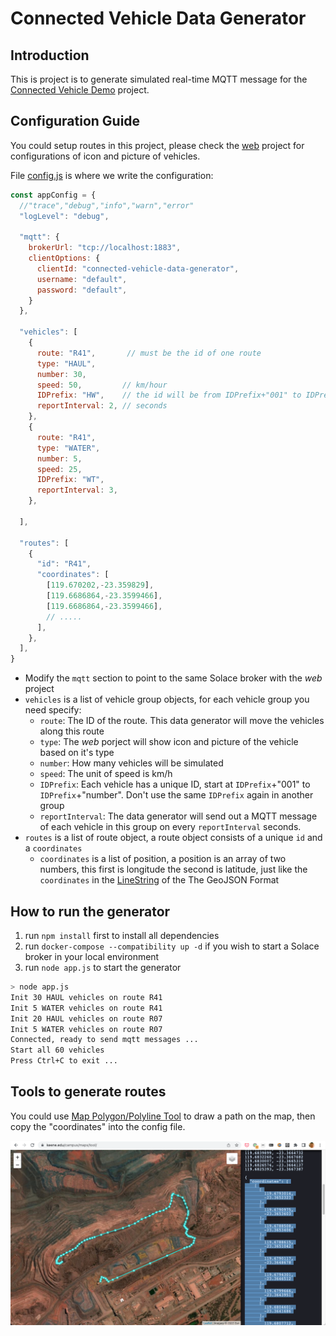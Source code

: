 # Connected Vehicle Data Generator

## Introduction

This is project is to generate simulated real-time MQTT message for the [Connected Vehicle Demo](../../../connected-vehicle-web/) project.

## Configuration Guide

You could setup routes in this project, please check the [web](../../../connected-vehicle-web/) project for configurations of icon and picture of vehicles.

File [config.js](./config.js) is where we write the configuration:

```javascript
const appConfig = {
  //"trace","debug","info","warn","error"
  "logLevel": "debug",

  "mqtt": {
    brokerUrl: "tcp://localhost:1883",
    clientOptions: {
      clientId: "connected-vehicle-data-generator",
      username: "default",
      password: "default",
    }
  },

  "vehicles": [
    {
      route: "R41",       // must be the id of one route
      type: "HAUL",
      number: 30,
      speed: 50,         // km/hour
      IDPrefix: "HW",    // the id will be from IDPrefix+"001" to IDPrefix+"number"
      reportInterval: 2, // seconds
    },
    {
      route: "R41",
      type: "WATER",
      number: 5,
      speed: 25,
      IDPrefix: "WT",
      reportInterval: 3,
    },

  ],

  "routes": [
    {
      "id": "R41",
      "coordinates": [
        [119.670202,-23.359829],
        [119.6686864,-23.3599466],
        [119.6686864,-23.3599466],
        // .....
      ],
    },
  ],
}

```

- Modify the `mqtt` section to point to the same Solace broker with the *web* project
- `vehicles` is a list of vehicle group objects, for each vehicle group you need specify:
  - `route`: The ID of the route. This data generator will move the vehicles along this route
  - `type`: The *web* porject will show icon and picture of the vehicle based on it's type
  - `number`: How many vehicles will be simulated
  - `speed`: The unit of speed is km/h
  - `IDPrefix`: Each vehicle has a unique ID, start at `IDPrefix`+"001" to `IDPrefix`+"number". Don't use the same `IDPrefix` again in another group
  - `reportInterval`: The data generator will send out a MQTT message of each vehicle in this group on every `reportInterval` seconds.
- `routes` is a list of route object, a route object consists of a unique `id` and a `coordinates`
  - `coordinates` is a list of position, a position is an array of two numbers, this first is longitude the second is latitude, just like the `coordinates` in the [LineString](https://www.rfc-editor.org/rfc/rfc7946#section-3.1.4) of the The GeoJSON Format

## How to run the generator

1. run `npm install` first to install all dependencies
1. run `docker-compose --compatibility up -d` if you wish to start a Solace broker in your local environment
1. run `node app.js` to start the generator

```bash
> node app.js
Init 30 HAUL vehicles on route R41
Init 5 WATER vehicles on route R41
Init 20 HAUL vehicles on route R07
Init 5 WATER vehicles on route R07
Connected, ready to send mqtt messages ...
Start all 60 vehicles
Press Ctrl+C to exit ...
```
 
## Tools to generate routes

You could use [Map Polygon/Polyline Tool](https://www.keene.edu/campus/maps/tool/) to draw a path on the map, then copy the "coordinates" into the config file.

![tool](./polygon-tool.png)